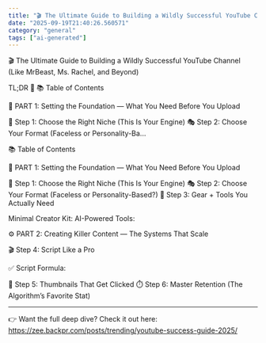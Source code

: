 ```yaml
---
title: "🎬 The Ultimate Guide to Building a Wildly Successful YouTube Channel (Like MrBeast, Ms. Rachel, and Beyond)"
date: "2025-09-19T21:40:26.560571"
category: "general"
tags: ["ai-generated"]
---
```


🎬 The Ultimate Guide to Building a Wildly Successful YouTube Channel (Like MrBeast, Ms. Rachel, and Beyond)

TL;DR 🚀
📚 Table of Contents

📍 PART 1: Setting the Foundation — What You Need Before You Upload

🔎 Step 1: Choose the Right Niche (This Is Your Engine)
🎭 Step 2: Choose Your Format (Faceless or Personality-Ba...

📚 Table of Contents

📍 PART 1: Setting the Foundation — What You Need Before You Upload

🔎 Step 1: Choose the Right Niche (This Is Your Engine)
🎭 Step 2: Choose Your Format (Faceless or Personality-Based?)
🧰 Step 3: Gear + Tools You Actually Need

Minimal Creator Kit:
AI-Powered Tools:




⚙️ PART 2: Creating Killer Content — The Systems That Scale

🎬 Step 4: Script Like a Pro

✅ Script Formula:


🎨 Step 5: Thumbnails That Get Clicked
⏱️ Step 6: Master Retention (The Algorithm’s Favorite Stat)



---

👉 Want the full deep dive? Check it out here:  
https://zee.backpr.com/posts/trending/youtube-success-guide-2025/

